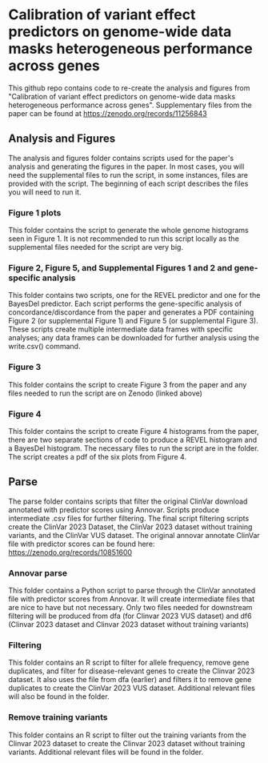 # Calibration of variant effect predictors on genome-wide data masks heterogeneous performance across genes

  This github repo contains code to re-create the analysis and figures from "Calibration of variant effect predictors on genome-wide data masks heterogeneous performance across genes". 
  Supplementary files from the paper can be found at https://zenodo.org/records/11256843

## Analysis and Figures 

  The analysis and figures folder contains scripts used for the paper's analysis and generating the figures in the paper. In most cases, you will need the supplemental files to run the script, in some instances, files are provided with the script. The beginning of each script describes the files you will need to run it. 

  ### Figure 1 plots
  This folder contains the script to generate the whole genome histograms seen in Figure 1. It is not recommended to run this script locally as the supplemental files needed for the script are very big.

 ### Figure 2, Figure 5, and Supplemental Figures 1 and 2 and gene-specific analysis 

   This folder contains two scripts, one for the REVEL predictor and one for the BayesDel predictor. Each script performs the gene-specific analysis of concordance/discordance from the paper and generates a PDF containing Figure 2 (or supplemental Figure 1) and Figure 5 (or supplemental Figure 3). These scripts create multiple intermediate data frames with specific analyses; any data frames can be downloaded for further analysis using the write.csv() command. 

### Figure 3

  This folder contains the script to create Figure 3 from the paper and any files needed to run the script are on Zenodo (linked above)

### Figure 4 

  This folder contains the script to create Figure 4 histograms from the paper, there are two separate sections of code to produce a REVEL histogram and a BayesDel histogram. The necessary files to run the script are in the folder. The script creates a pdf of the six plots from Figure 4. 

## Parse

The parse folder contains scripts that filter the original ClinVar download annotated with predictor scores using Annovar. Scripts produce intermediate .csv files for further filtering. The final script filtering scripts create the ClinVar 2023 Dataset, the ClinVar 2023 dataset without training variants, and the ClinVar VUS dataset. The original annovar annotate ClinVar file with predictor scores can be found here: https://zenodo.org/records/10851600  

  ### Annovar parse
  
  This folder contains a Python script to parse through the ClinVar annotated file with predictor scores from Annovar. It will create intermediate files that are nice to have but not necessary. Only two files needed for downstream filtering will be produced from dfa (for Clinvar 2023 VUS dataset) and df6 (Clinvar 2023 dataset and Clinvar 2023 dataset without training variants)

### Filtering 

  This folder contains an R script to filter for allele frequency, remove gene duplicates, and filter for disease-relevant genes to create the Clinvar 2023 dataset. It also uses the file from dfa (earlier) and filters it to remove gene duplicates to create the ClinVar 2023 VUS dataset. Additional relevant files will also be found in the folder. 

### Remove training variants 

This folder contains an R script to filter out the training variants from the Clinvar 2023 dataset to create the Clinvar 2023 dataset without training variants. Additional relevant files will be found in the folder. 


   
